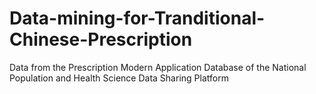 # Data-mining-for-Tranditional-Chinese-Prescription
Data from the Prescription Modern Application Database of the National Population and Health Science Data Sharing Platform
